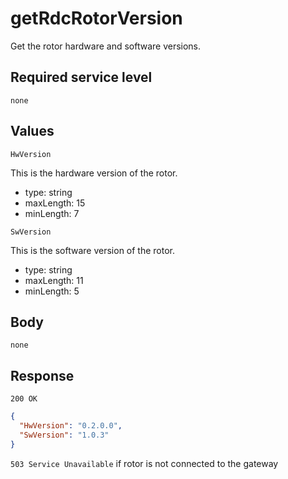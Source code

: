 # getRdcRotorVersion

Get the rotor hardware and software versions.

## Required service level

`none`

## Values

`HwVersion`

This is the hardware version of the rotor.

- type: string
- maxLength: 15
- minLength: 7
  
`SwVersion`

This is the software version of the rotor.

- type: string
- maxLength: 11
- minLength: 5

## Body

`none`

## Response

`200 OK`

```json
{
  "HwVersion": "0.2.0.0",
  "SwVersion": "1.0.3"
}
```

`503 Service Unavailable` if rotor is not connected to the gateway

